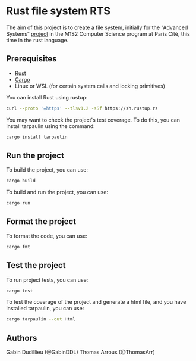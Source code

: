 # Rust file system RTS

The aim of this project is to create a file system, initially for the “Advanced Systems” [project](subject.pdf) in the M1S2 Computer Science program at Paris Cité, this time in the rust language.

## Prerequisites

- [Rust](https://www.rust-lang.org/)
- [Cargo](https://doc.rust-lang.org/cargo/)
- Linux or WSL (for certain system calls and locking primitives)

You can install Rust using rustup:
```bash
curl --proto '=https' --tlsv1.2 -sSf https://sh.rustup.rs
```

You may want to check the project's test coverage. To do this, you can install tarpaulin using the command:
```bash
cargo install tarpaulin
```

## Run the project

To build the project, you can use:
```bash
cargo build
```

To build and run the project, you can use:
```bash
cargo run
```

## Format the project

To format the code, you can use:
```bash
cargo fmt
```

## Test the project

To run project tests, you can use:
```bash
cargo test
```

To test the coverage of the project and generate a html file, and you have installed tarpaulin, you can use:

```bash
cargo tarpaulin --out Html 
```

## Authors

Gabin Dudillieu (@GabinDDL)
Thomas Arrous (@ThomasArr)
